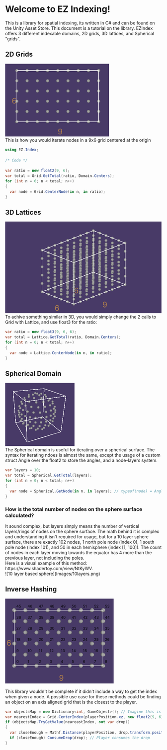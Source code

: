 <h1>Welcome to EZ Indexing!</h1>

This is a library for spatial indexing, its written in C# and can be found on the Unity Asset Store. This document is a tutorial on the library. EZIndex offers 3 different indexable domains, 2D grids, 3D lattices, and Spherical "grids". 

<h2>2D Grids</h2>

![9x6 grid of nodes](/Images/9x6grid.png) <br/>
This is how you would iterate nodes in a 9x6 grid centered at the origin
```C#
using EZ.Index;

/* Code */

var ratio = new float2(9, 6);
var total = Grid.GetTotal(ratio, Domain.Centers);
for (int n = 0; n < total; n++)
{
  var node = Grid.CenterNode(in n, in ratio);
}
```

<h2>3D Lattices</h2>

![9x6x6 node lattice](Images/9x6x6lattice.png) <br/>
To achive something similar in 3D, you would simply change the 2 calls to Grid with Lattice, and use float3 for the ratio:
```C#
var ratio = new float3(9, 6, 6);
var total = Lattice.GetTotal(ratio, Domain.Centers);
for (int n = 0; n < total; n++)
{
  var node = Lattice.CenterNode(in n, in ratio);
}
```

<h2>Spherical Domain</h2>

![sphere with 13 node-layers](Images/13layers.png) <br/>
The Spherical domain is useful for iterating over a spherical surface. The syntax for iterating ndoes is almost the same, except the usage of a custom struct Angle over the float2 to store the angles, and a node-layers system.

```C#
var layers = 10;
var total = Spherical.GetTotal(layers);
for (int n = 0; n < total; n++)
{
  var node = Spherical.GetNode(in n, in layers); // typeof(node) = Angle
}
```
<h3>How is the total number of nodes on the sphere surface calculated?</h3>
It sound complex, but layers simply means the number of vertical layers/rings of nodes on the sphere surface. The math behind it is complex and understanding it isn't required for usage, but for a 10 layer sphere surface, there are exactly 102 nodes, 1 north pole node (index 0), 1 south pole node (index 101), and 50 in each hemisphere (index [1, 100]). The count of nodes in each layer moving towards the equator has 4 more than the previous layer, not including the poles. <br/>
Here is a visual example of this method: https://www.shadertoy.com/view/NtKyWV. <br/>
![10 layer based sphere](Images/10layers.png)

<h2>Inverse Hashing</h2>

![9x6 indexed grid](Images/indexedgrid.png)<br/>

This library wouldn't be complete if it didn't include a way to get the index when given a node. A possible use case for these methods could be finding an object on an axis aligned grid that is the closest to the player.
```C#
var objectsMap = new Dictionary<int, GameObject>(); // Imagine this is filled with indices of nodes that contain healthdrops
var nearestIndex = Grid.CenterIndex(playerPosition.xz, new float2(9, 6)); // This finds the node index neareast to the player's grid position
if (objectsMap.TryGetValue(neareastIndex, out var drop))
{
  var closeEnough = Mathf.Distance(playerPosition, drop.transform.position) <= 1; // Distance between the healthdrop and player is <= 1
  if (closeEnough) ConsumeDrop(drop); // Player consumes the drop
}
```
